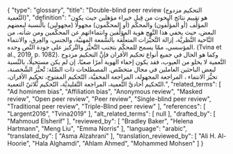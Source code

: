 {
    "type": "glossary",
    "title": "Double-blind peer review (التحكيم مزدوج التَّعمية)",
    "definition": "هو تقييم نتائج البحوث من قِبل خبراء مؤهلين حيث يكون المؤلِّف (أو المؤلِّفون) والمحكّم (أو المحكّمون) مجهولًا (مجهولين) بالِّنسبة لبعضهم البعض، حيث يخفي هذا النَّهج هوية المؤلِّفين وانتماءاتهم عن المحكّمين ومن شأنه، من النَّاحية النَّظريَّة، إزالة التَّحيُّزات المتعلِّقة بالسُّمعة المهنيَّة، والجنس، والعِرق، والانتماء المؤسسي، ممّا يسمح للمحكّم بتجنب التَّحيُّز والتَّركيز على جودة النَّص وحده. (Tvina et al., 2019, p. 1082).  وكما هو الحال في جميع أنواع تحكيم الأقران فإنَّ التحكيم مزدوج التَّعمية لا يخلو من العيوب، فقد يكون إخفاء الهوية أمرًا صعبًا، إن لم يكن مستحيلًا، بالنِّسبة لبعض الباحثين العاملين في مجال متخصِّص.  المصطلحات ذات الصِّلة: تَّحيُّز الشَّخصنة، تحيُّز الانتماء ، المراجعة المجهولة، المراجعة المخفيَّة، التّحكيم المفتوح، تحكيم الأقران، التّحكيم أحاديَّ التَّعمية، المراجعة التَّقليديَّة، التّحكيم ثُّلاثيّ التعمية.",
    "related_terms": [
        "Ad hominem bias",
        "Affiliation bias",
        "Anonymous review",
        "Masked review",
        "Open peer review",
        "Peer review",
        "Single-blind peer review",
        "Traditional peer review",
        "Triple-Blind peer review"
    ],
    "references": [
        "Largent2016",
        "Tvina2019"
    ],
    "alt_related_terms": [
        null
    ],
    "drafted_by": [
        "Mahmoud Elsherif"
    ],
    "reviewed_by": [
        "Bradley Baker",
        "Helena Hartmann",
        "Meng Liu",
        "Emma Norris"
    ],
    "language": "arabic",
    "translated_by": [
        "Asma Alzahrani"
    ],
    "translation_reviewed_by": [
        "Ali H. Al-Hoorie",
        "Hala Alghamdi",
        "Ahlam Ahmed",
        "Mohammed Mohsen"
    ]
}